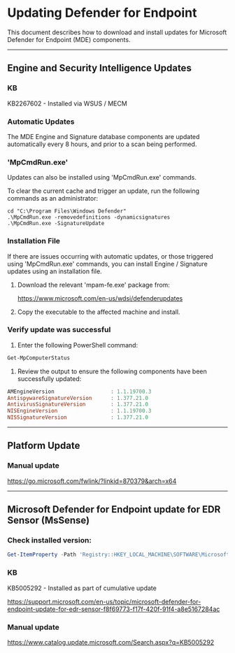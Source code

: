 # Updating Defender for Endpoint

This document describes how to download and install updates for Microsoft Defender for Endpoint (MDE) components.

---

## Engine and Security Intelligence Updates

### KB

KB2267602 - Installed via WSUS / MECM

### Automatic Updates

The MDE Engine and Signature database components are updated automatically every 8 hours, and prior to a scan being performed.

### 'MpCmdRun.exe'

Updates can also be installed using 'MpCmdRun.exe' commands.

To clear the current cache and trigger an update, run the following commands as an administrator:

```batch
cd "C:\Program Files\Windows Defender"
.\MpCmdRun.exe -removedefinitions -dynamicsignatures
.\MpCmdRun.exe -SignatureUpdate
```

### Installation File

If there are issues occurring with automatic updates, or those triggered using 'MpCmdRun.exe' commands, you can install Engine / Signature updates using an installation file.

1.  Download the relevant 'mpam-fe.exe' package from:

    <https://www.microsoft.com/en-us/wdsi/defenderupdates>

2.  Copy the executable to the affected machine and install.

### Verify update was successful

1.  Enter the following PowerShell command:

```powershell
Get-MpComputerStatus
```

1.  Review the output to ensure the following components have been successfully updated:

```powershell
AMEngineVersion                  : 1.1.19700.3
AntispywareSignatureVersion      : 1.377.21.0
AntivirusSignatureVersion        : 1.377.21.0
NISEngineVersion                 : 1.1.19700.3
NISSignatureVersion              : 1.377.21.0
```

---

## Platform Update

### Manual update

<https://go.microsoft.com/fwlink/?linkid=870379&arch=x64>

---

## Microsoft Defender for Endpoint update for EDR Sensor (MsSense)

### Check installed version:

```powershell
Get-ItemProperty -Path 'Registry::HKEY_LOCAL_MACHINE\SOFTWARE\Microsoft\Windows Advanced Threat Protection\' -Name "InstallLocation"
```

### KB

KB5005292 - Installed as part of cumulative update

<https://support.microsoft.com/en-us/topic/microsoft-defender-for-endpoint-update-for-edr-sensor-f8f69773-f17f-420f-91f4-a8e5167284ac>

### Manual update

<https://www.catalog.update.microsoft.com/Search.aspx?q=KB5005292>
